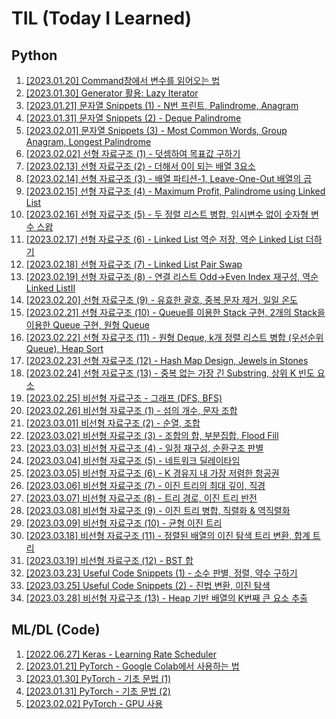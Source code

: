 # TIL (Today I Learned)

## Python
1. [[2023.01.20] Command창에서 변수를 읽어오는 법](https://github.com/caffe-latte/TIL/blob/main/Python/20230120.md)
2. [[2023.01.30] Generator 활용: Lazy Iterator](https://github.com/caffe-latte/TIL/blob/main/Python/20230130.md)
3. [[2023.01.21] 문자열 Snippets (1) - N번 프린트, Palindrome, Anagram](https://github.com/caffe-latte/TIL/blob/main/Python/20230121.md)
4. [[2023.01.31] 문자열 Snippets (2) - Deque Palindrome](https://github.com/caffe-latte/TIL/blob/main/Python/20230131.md)
5. [[2023.02.01] 문자열 Snippets (3) - Most Common Words, Group Anagram, Longest Palindrome](https://github.com/caffe-latte/TIL/blob/main/Python/20230201.md)
6. [[2023.02.02] 선형 자료구조 (1) - 덧셈하여 목표값 구하기](https://github.com/caffe-latte/TIL/blob/main/Python/20230202.md)
7. [[2023.02.13] 선형 자료구조 (2) - 더해서 0이 되는 배열 3요소](https://github.com/caffe-latte/TIL/blob/main/Python/20230213.md)
8. [[2023.02.14] 선형 자료구조 (3) - 배열 파티션-1, Leave-One-Out 배열의 곱](https://github.com/caffe-latte/TIL/blob/main/Python/20230214.md)
9. [[2023.02.15] 선형 자료구조 (4) - Maximum Profit, Palindrome using Linked List](https://github.com/caffe-latte/TIL/blob/main/Python/20230215.md)
10. [[2023.02.16] 선형 자료구조 (5) - 두 정렬 리스트 병합, 임시변수 없이 숫자형 변수 스왑](https://github.com/caffe-latte/TIL/blob/main/Python/20230216.md)
11. [[2023.02.17] 선형 자료구조 (6) - Linked List 역순 저장, 역순 Linked List 더하기](https://github.com/caffe-latte/TIL/blob/main/Python/20230217.md)
12. [[2023.02.18] 선형 자료구조 (7) - Linked List Pair Swap](https://github.com/caffe-latte/TIL/blob/main/Python/20230218.md)
13. [[2023.02.19] 선형 자료구조 (8) - 연결 리스트 Odd→Even Index 재구성, 역순 Linked ListⅡ](https://github.com/caffe-latte/TIL/blob/main/Python/20230219.md)
14. [[2023.02.20] 선형 자료구조 (9) - 유효한 괄호, 중복 문자 제거, 일일 온도](https://github.com/caffe-latte/TIL/blob/main/Python/20230220.md)
15. [[2023.02.21] 선형 자료구조 (10) - Queue를 이용한 Stack 구현, 2개의 Stack을 이용한 Queue 구현, 원형 Queue](https://github.com/caffe-latte/TIL/blob/main/Python/20230221.md)
16. [[2023.02.22] 선형 자료구조 (11) - 원형 Deque, k개 정렬 리스트 병합 (우선순위 Queue), Heap Sort](https://github.com/caffe-latte/TIL/blob/main/Python/20230222.md)
17. [[2023.02.23] 선형 자료구조 (12) - Hash Map Design, Jewels in Stones](https://github.com/caffe-latte/TIL/blob/main/Python/20230223.md)
18. [[2023.02.24] 선형 자료구조 (13) - 중복 없는 가장 긴 Substring, 상위 K 빈도 요소](https://github.com/caffe-latte/TIL/blob/main/Python/20230224.md)
19. [[2023.02.25] 비선형 자료구조 - 그래프 (DFS, BFS)](https://github.com/caffe-latte/TIL/blob/main/Python/20230225.md)
20. [[2023.02.26] 비선형 자료구조 (1) - 섬의 개수, 문자 조합](https://github.com/caffe-latte/TIL/blob/main/Python/20230226.md)
21. [[2023.03.01] 비선형 자료구조 (2) - 순열, 조합](https://github.com/caffe-latte/TIL/blob/main/Python/20230301.md)
22. [[2023.03.02] 비선형 자료구조 (3) - 조합의 합, 부분집합, Flood Fill](https://github.com/caffe-latte/TIL/blob/main/Python/20230302.md)
23. [[2023.03.03] 비선형 자료구조 (4) - 일정 재구성, 순환구조 판별](https://github.com/caffe-latte/TIL/blob/main/Python/20230303.md)
24. [[2023.03.04] 비선형 자료구조 (5) - 네트워크 딜레이타임](https://github.com/caffe-latte/TIL/blob/main/Python/20230304.md)
25. [[2023.03.05] 비선형 자료구조 (6) - K 경유지 내 가장 저렴한 항공권](https://github.com/caffe-latte/TIL/blob/main/Python/20230305.md)
26. [[2023.03.06] 비선형 자료구조 (7) - 이진 트리의 최대 깊이, 직경](https://github.com/caffe-latte/TIL/blob/main/Python/20230306.md)
27. [[2023.03.07] 비선형 자료구조 (8) - 트리 경로, 이진 트리 반전](https://github.com/caffe-latte/TIL/blob/main/Python/20230307.md)
28. [[2023.03.08] 비선형 자료구조 (9) - 이진 트리 병합, 직렬화 & 역직렬화](https://github.com/caffe-latte/TIL/blob/main/Python/20230308.md)
29. [[2023.03.09] 비선형 자료구조 (10) - 균형 이진 트리](https://github.com/caffe-latte/TIL/blob/main/Python/20230309.md)
30. [[2023.03.18] 비선형 자료구조 (11) - 정렬된 배열의 이진 탐색 트리 변환, 합계 트리](https://github.com/caffe-latte/TIL/blob/main/Python/20230318.md)
31. [[2023.03.19] 비선형 자료구조 (12) - BST 합](https://github.com/caffe-latte/TIL/blob/main/Python/20230319.md)
32. [[2023.03.23] Useful Code Snippets (1) - 소수 판별, 정렬, 약수 구하기](https://github.com/caffe-latte/TIL/blob/main/Python/20230323.md)
33. [[2023.03.25] Useful Code Snippets (2) - 진법 변환, 이진 탐색](https://github.com/caffe-latte/TIL/blob/main/Python/20230325.md)
34. [[2023.03.28] 비선형 자료구조 (13) - Heap 기반 배열의 K번째 큰 요소 추출](https://github.com/caffe-latte/TIL/blob/main/Python/20230328.md)

## ML/DL (Code)
1. [[2022.06.27] Keras - Learning Rate Scheduler](https://github.com/caffe-latte/TIL/blob/main/Keras/20220627.md)
2. [[2023.01.21] PyTorch - Google Colab에서 사용하는 법](https://github.com/caffe-latte/TIL/blob/main/PyTorch/20230121.md)
3. [[2023.01.30] PyTorch - 기초 문법 (1)](https://github.com/caffe-latte/TIL/blob/main/PyTorch/20230130.md)
4. [[2023.01.31] PyTorch - 기초 문법 (2)](https://github.com/caffe-latte/TIL/blob/main/PyTorch/20230131.md)
5. [[2023.02.02] PyTorch - GPU 사용](https://github.com/caffe-latte/TIL/blob/main/PyTorch/20230202.md)
